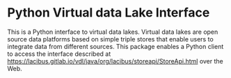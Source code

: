 # Python Virtual data Lake Interface

This is a Python interface to virtual data lakes. Virtual data lakes are open source data platforms 
based on simple triple stores that enable users to integrate data from different sources. 
This package enables a Python client to access the interface
described at https://lacibus.gitlab.io/vdl/java/org/lacibus/storeapi/StoreApi.html
over the Web.
